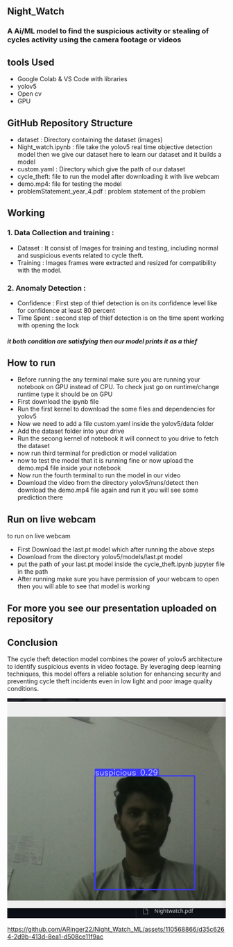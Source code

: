 ## Night_Watch

### A Ai/ML model to find the suspicious activity or stealing of cycles activity using the camera footage or videos

## tools Used
  <ul>
    <li>Google Colab & VS Code with libraries</li>
    <li>yolov5</li>
    <li>Open cv</li>
    <li>GPU</li>
  </ul>
  
## GitHub Repository Structure
  <ul>
    <li>dataset : Directory containing the dataset (images)</li>
    <li>Night_watch.ipynb : file take the yolov5 real time objective detection model then we give our dataset here to learn our dataset and it builds a model</li>
    <li>custom.yaml : Directory which give the path of our dataset</li>
    <li>cycle_theft: file to run the model after downloading it with live webcam</li>
    <li>demo.mp4: file for testing the model</li>
    <li>problemStatement_year_4.pdf : problem statement of the problem</li>
  </ul>

## Working 
  ### 1. Data Collection and training : 
  <ul>
    <li>Dataset : It consist of Images for training and testing, including normal and suspicious events related to cycle theft. </li>
    <li>Training : Images frames were extracted and resized for compatibility with the model.</li>
  </ul>

  ### 2. Anomaly Detection : 
  <ul>
    <li>Confidence : First step of thief detection is on its confidence level like for confidence at least 80 percent</li>
    <li>Time Spent : second step of thief detection is on the time spent working with opening the lock </li>
  </ul>
      <h5> it both condition are satisfying then our model prints it as a thief </h5>


    
## How to run
  <ul>
    <li>Before running the any terminal make sure you are running your notebook on GPU instead of CPU. To check just go on runtime/change runtime type it should be on GPU</li>
    <li>First download the ipynb file</li>
    <li>Run the first kernel to download the some files and dependencies for yolov5</li>
    <li>Now we need to add a file custom.yaml inside the yolov5/data folder</li>
    <li>Add the dataset folder into your drive </li>
    <li>Run the secong kernel of notebook it will connect to you drive to fetch the dataset</li>
    <li>now run third terminal for prediction or model validation</li>
    <li>now to test the model that it is running fine or now upload the demo.mp4 file inside your notebook</li>
    <li>Now run the fourth terminal to run the model in our video</li>
    <li>Download the video from the directory yolov5/runs/detect then download the demo.mp4 file again and run it you will see some prediction there</li>
  </ul>

## Run on live webcam
  to run on live webcam 
  <ul>
    <li>First Download the last.pt model which after running the above steps</li>
    <li>Download from the directory yolov5/models/last.pt model </li>
    <li>put the path of your last.pt model inside the cycle_theft.ipynb jupyter file in the path</li>
    <li>After running make sure you have permission of your webcam to open then you will able to see that model is working</li>
  </ul>
  
## For more you see our presentation uploaded on repository

## Conclusion
  The cycle theft detection model combines the power of yolov5 architecture to identify suspicious events in video footage. By leveraging deep learning techniques, this model offers a reliable solution    for enhancing security and preventing cycle theft incidents even in low light and poor image quality conditions.

<img src="image1.png"/>

https://github.com/ARinger22/Night_Watch_ML/assets/110568866/d35c6264-2d9b-413d-8ea1-d508ce11f9ac

